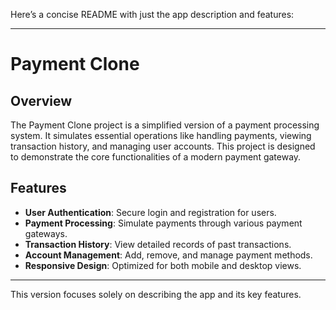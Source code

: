 Here’s a concise README with just the app description and features:

---

# Payment Clone

## Overview
The Payment Clone project is a simplified version of a payment processing system. It simulates essential operations like handling payments, viewing transaction history, and managing user accounts. This project is designed to demonstrate the core functionalities of a modern payment gateway.

## Features
- **User Authentication**: Secure login and registration for users.
- **Payment Processing**: Simulate payments through various payment gateways.
- **Transaction History**: View detailed records of past transactions.
- **Account Management**: Add, remove, and manage payment methods.
- **Responsive Design**: Optimized for both mobile and desktop views.

---

This version focuses solely on describing the app and its key features.
